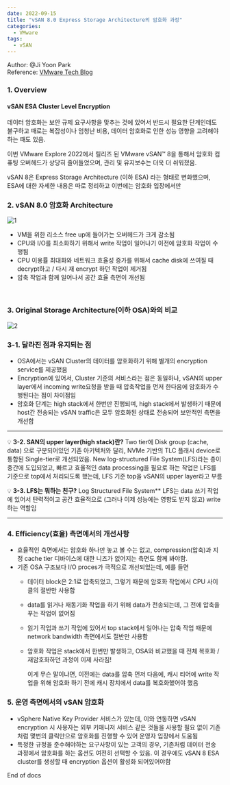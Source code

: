 ```yaml
---
date: 2022-09-15
title: "vSAN 8.0 Express Storage Architecture의 암호화 과정"
categories: 
  - VMware
tags:
  - vSAN
---
```


Author: @Ji Yoon Park <br>
Reference: [VMware Tech Blog](https://core.vmware.com/blog/cluster-level-encryption-vsan-express-storage-architecture)


### 1. __Overview__
#### __vSAN ESA Cluster Level Encryption__

데이터 암호화는 보안 규제 요구사항을 맞추는 것에 있어서 반드시 필요한 단계인데도 불구하고 때로는 복잡성이나 엄청난 비용, 데이터 암호화로 인한 성능 영향을 고려해야 하는 때도 있음.

이번 VMware Explore 2022에서 릴리즈 된 VMware vSAN™ 8을 통해서 암호화 컴퓨팅 오버헤드가 상당히 줄어들었으며, 관리 및 유지보수는 더욱 더 쉬워졌음.

vSAN 8은 Express Storage Architecture (이하 ESA) 라는 형태로 변화했으며, ESA에 대한 자세한 내용은 따로 정리하고 이번에는 암호화 입장에서만

### __2. vSAN 8.0 암호화 Architecture__

![1](https://user-images.githubusercontent.com/25656426/190297716-3a41c20b-ae3d-4df1-bed8-65f41df3be87.png)


- VM을 위한 리소스 free up에 들어가는 오버헤드가 크게 감소됨
- CPU와 I/O를 최소화하기 위해서 write 작업이 일어나기 이전에 암호화 작업이 수행됨
- CPU 이용률 최대화와 네트워크 효율성 증가를 위해서 cache disk에 쓰여질 때 decrypt하고 / 다시 재 encrypt 하던 작업이 제거됨
- 압축 작업과 함께 일어나서 공간 효율 측면이 개선됨
<br>


### __3. Original Storage Architecture(이하 OSA)와의 비교__

![2](https://user-images.githubusercontent.com/25656426/190297723-64cd6481-bff4-450f-8890-bf15332b9586.png)


### __3-1. 달라진 점과 유지되는 점__

- OSA에서는 vSAN Cluster의 데이터를 암호화하기 위해 별개의 encryption service를 제공했음
- Encryption에 있어서, Cluster 기준의 서비스라는 점은 동일하나, vSAN의 upper layer에서 incoming write요청을 받을 때 압축작업을 먼저 한다음에 암호화가 수행된다는 점이 차이점임
- 암호화 단계는 high stack에서 한번만 진행되며, high stack에서 발생하기 때문에 host간 전송되는 vSAN traffic은 모두 암호화된 상태로 전송되어 보안적인 측면을 개선함

---
💡 **3-2. SAN의 upper layer(high stack)란?**
Two tier에 Disk group (cache, data) 으로 구분되어있던 기존 아키텍처와 달리, NVMe 기반의 TLC 플래시 device로 통합된 Single-tier로 개선되었음. 
New log-structured File System(LFS)라는 층이 중간에 도입되었고, 빠르고 효율적인 data processing을 필요로 하는 작업은 LFS를 기준으로 top에서 처리되도록 했는데, LFS 기준 top을 vSAN의 upper layer라고 부름


💡 **3-3. LFS는 뭐하는 친구?**
Log Structured File System**
LFS는 data 쓰기 작업에 있어서 탄력적이고 공간 효율적으로 (그러나 이제 성능에는 영향도 받지 않고) write 하는 역할임

---
### __4. Efficiency(효율) 측면에서의 개선사항__

- 효율적인 측면에서는 암호화 하나만 놓고 볼 수는 없고, compression(압축)과 지정 cache tier 디바이스에 대한 니즈가 없어지는 측면도 함께 봐야함.
- 기존 OSA 구조보다 I/O proces가 극적으로 개선되었는데, 예를 들면
    - 데이터 block은 2:1로 압축되었고, 그렇기 때문에 암호화 작업에서 CPU 사이클의 절반만 사용함
    - data를 읽거나 재동기화 작업을 하기 위해 data가 전송되는데, 그 전에 압축을 푸는 작업이 없어짐
    - 읽기 작업과 쓰기 작업에 있어서 top stack에서 일어나는 압축 작업 때문에 network bandwidth 측면에서도 절반만 사용함
    - 암호화 작업은 stack에서 한번만 발생하고, OSA와 비교했을 때 전체 복호화 / 재암호화하던 과정이 이제 사라짐!
        
        이게 무슨 말이냐면, 이전에는 data를 압축 먼저 다음에, 캐시 티어에 write 작업을 위해 암호화 하기 전에 캐시 장치에서 data를 복호화했어야 했음
        

### __5. 운영 측면에서의 vSAN 암호화__

- vSphere Native Key Provider 서비스가 있는데, 이와 연동하면 vSAN encryption 시 사용자는 외부 키매니저 서비스 같은 것들을 사용할 필요 없이 기존처럼 몇번의 클릭만으로 암호화를 진행할 수 있어 운영자 입장에서 도움됨
- 특정한 규정을 준수해야하는 요구사항이 있는 고객의 경우, 기존처럼 데이터 전송 과정에서 암호화를 하는 옵션도 여전히 선택할 수 있음. 이 경우에도 vSAN 8 ESA cluster를 생성할 때 encryption 옵션이 활성화 되어있어야함

End of docs